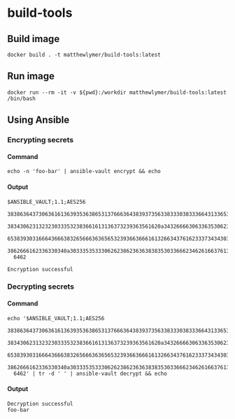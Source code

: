 # build-tools

## Build image

    docker build . -t matthewlymer/build-tools:latest
	
## Run image

    docker run --rm -it -v ${pwd}:/workdir matthewlymer/build-tools:latest /bin/bash
	
## Using Ansible

### Encrypting secrets

#### Command
    echo -n 'foo-bar' | ansible-vault encrypt && echo
	
#### Output

    $ANSIBLE_VAULT;1.1;AES256
      38386364373063616136393536386531376663643839373563383330383336643133653966393630
      3834306231323230333532383661613136373239363561620a343266663063363530623539616663
      65383930316664366638326566636365653239366366616132663437616233373434303835633235
      3862666162336330340a303335353330626238623636383835303366623462616637613535333135
      6462
	
    Encryption successful
	
### Decrypting secrets

#### Command
    
	echo '$ANSIBLE_VAULT;1.1;AES256
      38386364373063616136393536386531376663643839373563383330383336643133653966393630
      3834306231323230333532383661613136373239363561620a343266663063363530623539616663
      65383930316664366638326566636365653239366366616132663437616233373434303835633235
      3862666162336330340a303335353330626238623636383835303366623462616637613535333135
      6462' | tr -d ' ' | ansible-vault decrypt && echo

#### Output

    Decryption successful
    foo-bar
	

	
	